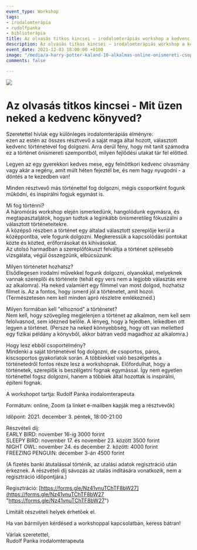 ```yaml
---
event_type: Workshop
tags:
- irodalomterápia
- rudolfpanka
- biblioterápia
title: Az olvasás titkos kincsei – irodalomterápiás workshop a kedvenc történeteddel
description: Az olvasás titkos kincsei – irodalomterápiás workshop a kedvenc történeteddel
event_date: 2021-12-03 18:00:00 +0100
image: "/media/a-harry-potter-kaland-10-alkalmas-online-onismereti-csoport-5.png"
comments: false

---
```

![](/media/a-harry-potter-kaland-10-alkalmas-online-onismereti-csoport-5.png)

# Az olvasás titkos kincsei - Mit üzen neked a kedvenc könyved?

Szeretettel hívlak egy különleges irodalomterápiás élményre:  
ezen az estén az összes résztvevő a saját maga által hozott, választott kedvenc történetével fog dolgozni. Arra derül fény, hogy mit tanít számodra ez a történet önismereti szempontból, milyen fejlődési utakat tár fel előtted.

Legyen az egy gyerekkori kedves mese, egy felnőttkori kedvenc olvasmány vagy akár a regény, amit múlt héten fejeztél be, és nem hagy nyugodni - a döntés a te kezedben van!

Minden résztvevő más történettel fog dolgozni, mégis csoportként fogunk működni, és inspirálni fogjuk egymást is.

Mi fog történni?  
A háromórás workshop elején ismerkedünk, hangolódunk egymásra, és megtapasztaljátok, hogyan tudtok a leginkább önismeretileg fókuszálni a választott történeteitekre.  
A középső részben a történet egy általad választott szereplője kerül a középpontba, vele fogunk dolgozni. Megkeressük a kapcsolódási pontokat közte és közted, erőforrásokat és kihívásokat.  
Az utolsó harmadban a szereplőfókuszt felváltja a történet szélesebb vizsgálata, végül összegzünk, elbúcsúzunk.

Milyen történetet hozhatsz?  
Elsődlegesen irodalmi művekkel fogunk dolgozni, olyanokkal, melyeknek vannak szereplői és története (tehát egy vers nem a legjobb választás erre az alkalomra). Ha neked valamiért egy filmmel van most dolgod, hozhatsz filmet is. Az a fontos, hogy ismerd jól a történetet, amit hozol. (Természetesen nem kell minden apró részletre emlékezned.)

Milyen formában kell "elhoznod" a történetet?  
Nem kell, hogy szövegileg megjelenjen a történet az alkalmon, nem kell sem felolvasnod, sem idézned belőle. A lényeg, hogy a fejedben, lelkedben ott legyen a történet. (Persze ha neked könnyebbség, hogy ott van melletted egy fizikai példány a könyvből, akkor bátran vedd magadhoz az alkalomra.)

Hogy lesz ebből csoportélmény?  
Mindenki a saját történetével fog dolgozni, de csoportos, páros, kiscsoportos gyakorlatok során. A többiekkel való beszélgetés a történetedről fontos része lesz a workshopnak. Előfordulhat, hogy a történetek, szereplők is beszélgetni fognak egymással. Így nem egyetlen történettel fogsz dolgozni, hanem a többiek által hozottak is inspirálni, építeni fognak.

A workshopot tartja: Rudolf Panka irodalomterapeuta

Formátum: online, Zoom (a linket e-mailben kapják meg a résztvevők)

Időpont: 2021. december 3. péntek, 18:00-21:00

Részvételi díj:  
EARLY BIRD: november 16-ig 3000 forint  
SLEEPY BIRD: november 17. és november 23. között 3500 forint  
NIGHT OWL: november 24. és december 2. között: 4000 forint  
FREEZING PENGUIN: december 3-án 4500 forint

(A fizetés banki átutalással történik, az utalási adatok regisztráció után érkeznek. A részvételi díj sávozás az utalás indítására vonatkozik, nem a regisztráció időpontjára.)

Regisztráció: [https://forms.gle/Nz41vnuTChTF8bW27](https://forms.gle/Nz41vnuTChTF8bW27 "https://forms.gle/Nz41vnuTChTF8bW27")

Limitált részvételi helyek érhetőek el.

Ha van bármilyen kérdésed a workshoppal kapcsolatban, keress bátran!

Várlak szeretettel,  
Rudolf Panka irodalomterapeuta